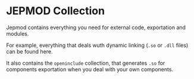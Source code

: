 <h1> JEPMOD Collection </h1>

Jepmod contains everything you need for external code, exportation and modules.

For example, everything that deals wuth dynamic linking (`.so` or `.dll` files)
can be found here.

It also contains the `openinclude` collection, that generates `.so` for
components exportation when you deal with your own components.
